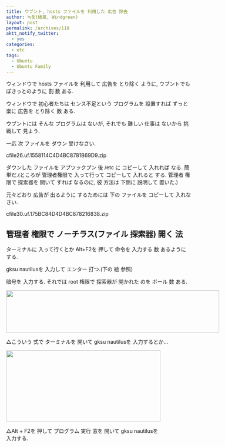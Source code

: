```yaml
---
title: ウブント, hosts ファイルを 利用した 広告 除去
author: 녹풍(綠風, Windgreen)
layout: post
permalink: /archives/118
aktt_notify_twitter:
  - yes
categories:
  - etc
tags:
  - Ubuntu
  - Ubuntu Family
---
```

ウィンドウで hosts ファイルを 利用して 広告を とり除く ように, ウブントでも ぽきっとのように 割 数 ある.

ウィンドウで 初心者たちは センス不足という プログラムを 設置すれば ずっと 楽に 広告を とり除く 数 ある.

ウブントには そんな プログラムは ないが, それでも 難しい 仕事は ないから 挑戦して 見よう.

一応 次 ファイルを ダウン 受けなさい.

<a target="_top" href="http://dl.dropboxusercontent.com/u/15546257/blog/mytory/old-images/1/cfile26.uf.1558114C4D4BC8781B69D9.zip" class="aligncenter"></a>cfile26.uf.1558114C4D4BC8781B69D9.zip

ダウンした ファイルを アブツックプン 後 /etc に コピーして 入れれば なる. 簡単だ.(ところが 管理者権限で 入って行って コピーして 入れると する. 管理者 権限で 探索器を 開いて すれば なるのに, 彼 方法は 下側に 説明して 置いた.)

元々どおり 広告が 出るように するためには 下の ファイルを コピーして 入れなさい.

<a target="_top" href="http://dl.dropboxusercontent.com/u/15546257/blog/mytory/old-images/1/cfile30.uf.175BC84D4D4BC878216838.zip" class="aligncenter"></a>cfile30.uf.175BC84D4D4BC878216838.zip

## 管理者 権限で ノーチラス(ファイル 探索器) 開く 法

ターミナルに 入って行くとか Alt+F2を 押して 命令を 入力する 数 あるように する.

gksu nautilusを 入力して エンター 打つ.(下の 絵 参照)

暗号を 入力する. それでは root 権限で 探索器が 開かれた のを ボール 数 ある.

<div style="width: 590px" class="wp-caption aligncenter">
  <img src="http://dl.dropboxusercontent.com/u/15546257/blog/mytory/old-images/1/cfile2.uf.134E49474D4BC87941F1AB.png" alt="" height="115" width="580" /><p class="wp-caption-text">
    △こういう 式で ターミナルを 開いて gksu nautilusを 入力するとか...
  </p>
</div>

<div style="width: 430px" class="wp-caption aligncenter">
  <img src="http://dl.dropboxusercontent.com/u/15546257/blog/mytory/old-images/1/cfile23.uf.143F2D4A4D4BC8782F5FA1.png" alt="" height="194" width="420" /><p class="wp-caption-text">
    △Alt + F2を 押して プログラム 実行 窓を 開いて gksu nautilusを 入力する.
  </p>
</div>